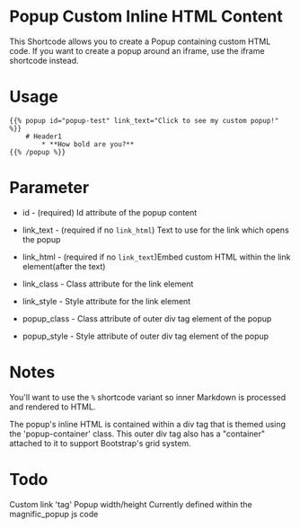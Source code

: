 
# Popup Custom Inline HTML Content 
This Shortcode allows you to create a Popup containing custom HTML code.
If you want to create a popup around an iframe, use the iframe shortcode instead.

# Usage
```
{{% popup id="popup-test" link_text="Click to see my custom popup!" %}}
	# Header1
		* **How bold are you?**
{{% /popup %}}
```

# Parameter
* id - (required) Id attribute of the popup content

* link_text - (required if no `link_html`) Text to use for the link which opens the popup
* link_html - (required if no `link_text`)Embed custom HTML within the link element(after the text)
* link_class - Class attribute for the link element
* link_style - Style attribute for the link element

* popup_class - Class attribute of outer div tag element of the popup
* popup_style - Style attribute of outer div tag element of the popup


# Notes
You'll want to use the `%` shortcode variant so inner Markdown is processed
and rendered to HTML.

The popup's inline HTML is contained within a div tag that is themed
	using the 'popup-container' class. This outer div tag also has a
	"container" attached to it to support Bootstrap's grid system.

# Todo
Custom link 'tag'
Popup width/height
	Currently defined within the magnific_popup js code


